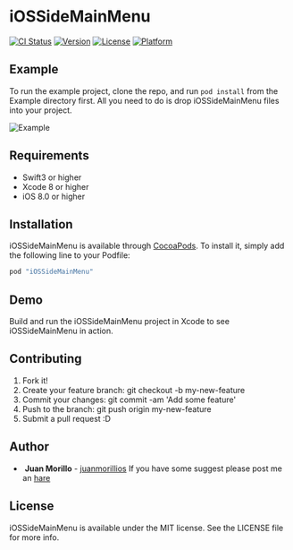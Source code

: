 # iOSSideMainMenu

[![CI Status](http://img.shields.io/travis/juanmorillios/iOSSideMainMenu.svg?style=flat)](https://travis-ci.org/juanmorillios/iOSSideMainMenu)
[![Version](https://img.shields.io/cocoapods/v/iOSSideMainMenu.svg?style=flat)](http://cocoapods.org/pods/iOSSideMainMenu)
[![License](https://img.shields.io/cocoapods/l/iOSSideMainMenu.svg?style=flat)](http://cocoapods.org/pods/iOSSideMainMenu)
[![Platform](https://img.shields.io/cocoapods/p/iOSSideMainMenu.svg?style=flat)](http://cocoapods.org/pods/iOSSideMainMenu)

## Example

To run the example project, clone the repo, and run `pod install` from the Example directory first.
All you need to do is drop iOSSideMainMenu files into your project.

![Example](https://github.com/juanmorillios/iOSSideMainMenu/blob/master/iOSSideMainMenu/Assets/iOSSideMainMenu.gif)


## Requirements
* Swift3 or higher
* Xcode 8 or higher
* iOS 8.0 or higher

## Installation

iOSSideMainMenu is available through [CocoaPods](http://cocoapods.org). To install
it, simply add the following line to your Podfile:

```ruby
pod "iOSSideMainMenu"
```
## Demo
Build and run the iOSSideMainMenu project in Xcode to see iOSSideMainMenu in action.

## Contributing
1. Fork it!
2. Create your feature branch: git checkout -b my-new-feature
3. Commit your changes: git commit -am 'Add some feature'
4. Push to the branch: git push origin my-new-feature
5. Submit a pull request :D

## Author
*  **Juan Morillo** - [juanmorillios](www.juanmorillios.com) 
If you have some suggest please post me an [hare](https://github.com/juanmorillios/iOSSideMainMenu/issues/new)


## License

iOSSideMainMenu is available under the MIT license. See the LICENSE file for more info.
